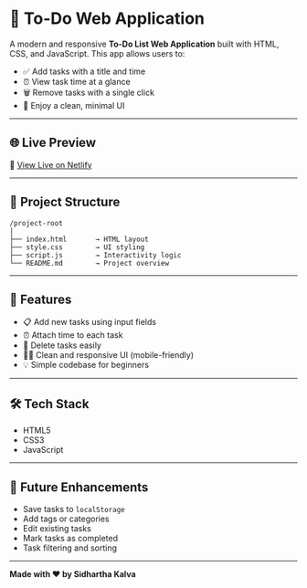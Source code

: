 # 📝 To-Do Web Application

A modern and responsive **To-Do List Web Application** built with HTML, CSS, and JavaScript. This app allows users to:

- ✅ Add tasks with a title and time
- ⏰ View task time at a glance
- 🗑️ Remove tasks with a single click
- 🎨 Enjoy a clean, minimal UI

---

## 🌐 Live Preview

🔗 [View Live on Netlify](https://todolist2975.netlify.app/)

---

## 📂 Project Structure

```
/project-root
│
├── index.html       → HTML layout
├── style.css        → UI styling
├── script.js        → Interactivity logic
└── README.md        → Project overview
```

---

## 🚀 Features

- 📋 Add new tasks using input fields
- ⏰ Attach time to each task
- 🧹 Delete tasks easily
- 🧑‍💻 Clean and responsive UI (mobile-friendly)
- 💡 Simple codebase for beginners

---

## 🛠️ Tech Stack

- HTML5  
- CSS3  
- JavaScript

---


## 📌 Future Enhancements

- Save tasks to `localStorage`
- Add tags or categories
- Edit existing tasks
- Mark tasks as completed
- Task filtering and sorting

---

**Made with ❤️ by Sidhartha Kalva**
